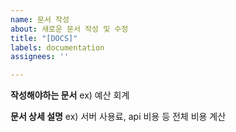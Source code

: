 ```yaml
---
name: 문서 작성
about: 새로운 문서 작성 및 수정
title: "[DOCS]"
labels: documentation
assignees: ''

---
```


**작성해야하는 문서**
ex) 예산 회계

**문서 상세 설명**
ex) 서버 사용료, api 비용 등 전체 비용 계산
